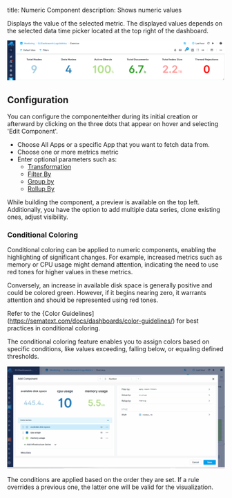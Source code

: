 title: Numeric Component
description: Shows numeric values

Displays the value of the selected metric. The displayed values depends on the selected data time picker located at the top right of the dashboard.

![Numeric Component](../images/dashboards/numeric-component.png)

## Configuration

You can configure the componenteither during its initial creation or afterward by clicking on the three dots that appear on hover and selecting 'Edit Component'.

- Choose All Apps or a specific App that you want to fetch data from.
- Choose one or more metrics metric
- Enter optional parameters such as:
  - [Transformation](https://sematext.com/docs/dashboards/chart-builder/#transformation)
  - [Filter By](https://sematext.com/docs/dashboards/chart-builder/#filter-by)
  - [Group by](https://sematext.com/docs/dashboards/chart-builder/#group-by)
  - [Rollup By](https://sematext.com/docs/dashboards/chart-builder/#rollup-by)
    
While building the component, a preview is available on the top left. Additionally, you have the option to add multiple data series, clone existing ones, adjust visibility.

### Conditional Coloring

Conditional coloring can be applied to numeric components, enabling the highlighting of significant changes. For example, increased metrics such as memory or CPU usage might demand attention, indicating the need to use red tones for higher values in these metrics.

Conversely, an increase in available disk space is generally positive and could be colored green. However, if it begins nearing zero, it warrants attention and should be represented using red tones.

Refer to the {Color Guidelines](https://sematext.com/docs/dashboards/color-guidelines/) for best practices in conditional coloring.

The conditional coloring feature enables you to assign colors based on specific conditions, like values exceeding, falling below, or equaling defined thresholds.

![Conditional Coloring](../images/dashboards/numeric-component-conditional-coloring.gif)

The conditions are applied based on the order they are set. If a rule overrides a previous one, the latter one will be valid for the visualization.

